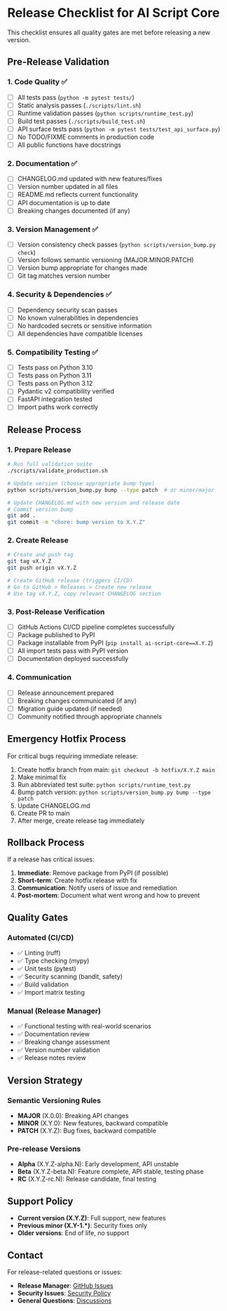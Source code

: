 # Release Checklist for AI Script Core

This checklist ensures all quality gates are met before releasing a new version.

## Pre-Release Validation

### 1. Code Quality ✅
- [ ] All tests pass (`python -m pytest tests/`)
- [ ] Static analysis passes (`./scripts/lint.sh`)
- [ ] Runtime validation passes (`python scripts/runtime_test.py`)
- [ ] Build test passes (`./scripts/build_test.sh`)
- [ ] API surface tests pass (`python -m pytest tests/test_api_surface.py`)
- [ ] No TODO/FIXME comments in production code
- [ ] All public functions have docstrings

### 2. Documentation ✅
- [ ] CHANGELOG.md updated with new features/fixes
- [ ] Version number updated in all files
- [ ] README.md reflects current functionality
- [ ] API documentation is up to date
- [ ] Breaking changes documented (if any)

### 3. Version Management ✅
- [ ] Version consistency check passes (`python scripts/version_bump.py check`)
- [ ] Version follows semantic versioning (MAJOR.MINOR.PATCH)
- [ ] Version bump appropriate for changes made
- [ ] Git tag matches version number

### 4. Security & Dependencies ✅
- [ ] Dependency security scan passes
- [ ] No known vulnerabilities in dependencies
- [ ] No hardcoded secrets or sensitive information
- [ ] All dependencies have compatible licenses

### 5. Compatibility Testing ✅
- [ ] Tests pass on Python 3.10
- [ ] Tests pass on Python 3.11  
- [ ] Tests pass on Python 3.12
- [ ] Pydantic v2 compatibility verified
- [ ] FastAPI integration tested
- [ ] Import paths work correctly

## Release Process

### 1. Prepare Release
```bash
# Run full validation suite
./scripts/validate_production.sh

# Update version (choose appropriate bump type)
python scripts/version_bump.py bump --type patch  # or minor/major

# Update CHANGELOG.md with new version and release date
# Commit version bump
git add .
git commit -m "chore: bump version to X.Y.Z"
```

### 2. Create Release
```bash
# Create and push tag
git tag vX.Y.Z
git push origin vX.Y.Z

# Create GitHub release (triggers CI/CD)
# Go to GitHub > Releases > Create new release
# Use tag vX.Y.Z, copy relevant CHANGELOG section
```

### 3. Post-Release Verification
- [ ] GitHub Actions CI/CD pipeline completes successfully
- [ ] Package published to PyPI
- [ ] Package installable from PyPI (`pip install ai-script-core==X.Y.Z`)
- [ ] All import tests pass with PyPI version
- [ ] Documentation deployed successfully

### 4. Communication
- [ ] Release announcement prepared
- [ ] Breaking changes communicated (if any)
- [ ] Migration guide updated (if needed)
- [ ] Community notified through appropriate channels

## Emergency Hotfix Process

For critical bugs requiring immediate release:

1. Create hotfix branch from main: `git checkout -b hotfix/X.Y.Z main`
2. Make minimal fix
3. Run abbreviated test suite: `python scripts/runtime_test.py`
4. Bump patch version: `python scripts/version_bump.py bump --type patch`
5. Update CHANGELOG.md
6. Create PR to main
7. After merge, create release tag immediately

## Rollback Process

If a release has critical issues:

1. **Immediate**: Remove package from PyPI (if possible)
2. **Short-term**: Create hotfix release with fix
3. **Communication**: Notify users of issue and remediation
4. **Post-mortem**: Document what went wrong and how to prevent

## Quality Gates

### Automated (CI/CD)
- ✅ Linting (ruff)
- ✅ Type checking (mypy)
- ✅ Unit tests (pytest)
- ✅ Security scanning (bandit, safety)
- ✅ Build validation
- ✅ Import matrix testing

### Manual (Release Manager)
- ✅ Functional testing with real-world scenarios
- ✅ Documentation review
- ✅ Breaking change assessment
- ✅ Version number validation
- ✅ Release notes review

## Version Strategy

### Semantic Versioning Rules
- **MAJOR** (X.0.0): Breaking API changes
- **MINOR** (X.Y.0): New features, backward compatible
- **PATCH** (X.Y.Z): Bug fixes, backward compatible

### Pre-release Versions
- **Alpha** (X.Y.Z-alpha.N): Early development, API unstable
- **Beta** (X.Y.Z-beta.N): Feature complete, API stable, testing phase
- **RC** (X.Y.Z-rc.N): Release candidate, final testing

## Support Policy

- **Current version (X.Y.Z)**: Full support, new features
- **Previous minor (X.Y-1.*)**: Security fixes only
- **Older versions**: End of life, no support

## Contact

For release-related questions or issues:
- **Release Manager**: [GitHub Issues](https://github.com/ai-script-generator/ai-script-generator-v3/issues)
- **Security Issues**: [Security Policy](SECURITY.md)
- **General Questions**: [Discussions](https://github.com/ai-script-generator/ai-script-generator-v3/discussions)